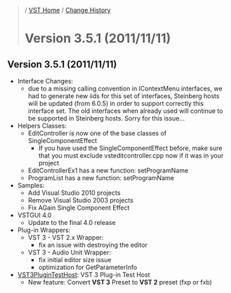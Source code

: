 >/ [VST Home](../) / [Change History](./Index.md)
>
># Version 3.5.1 (2011/11/11)

## Version 3.5.1 (2011/11/11)

- Interface Changes:
  - due to a missing calling convention in IContextMenu interfaces, we had to generate new iids for this set of interfaces, Steinberg hosts will be updated (from 6.0.5) in order to support correctly this interface set. The old interfaces when already used will continue to be supported in Steinberg hosts. Sorry for this issue...
- Helpers Classes:
  - EditController is now one of the base classes of SingleComponentEffect
    - If you have used the SingleComponentEffect before, make sure that you must exclude vsteditcontroller.cpp now if it was in your project
  - EditControllerEx1 has a new function: setProgramName
  - ProgramList has a new function: setProgramName
- Samples:
  - Add Visual Studio 2010 projects
  - Remove Visual Studio 2003 projects
  - Fix AGain Single Component Effect
- VSTGUI 4.0
  - Update to the final 4.0 release
- Plug-in Wrappers:
  - VST 3 - VST 2.x Wrapper:
    - fix an issue with destroying the editor
  - VST 3 - Audio Unit Wrapper:
    - fix initial editor size issue
    - optimization for GetParameterInfo
- [VST3PluginTestHost](../What+is+the+VST+3+SDK/Plug-in+Test+Host.md): VST 3 Plug-in Test Host
  - New feature: Convert **VST 3** Preset to **VST 2** preset (fxp or fxb)
